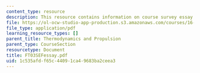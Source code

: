 ```yaml
---
content_type: resource
description: This resource contains information on course survey essay question responses.
file: https://ol-ocw-studio-app-production.s3.amazonaws.com/courses/16-01-unified-engineering-i-ii-iii-iv-fall-2005-spring-2006/1c535afdf65c44091ca49683ba2ceea3_FT03SEFessay.pdf
file_type: application/pdf
learning_resource_types: []
parent_title: Thermodynamics and Propulsion
parent_type: CourseSection
resourcetype: Document
title: FT03SEFessay.pdf
uid: 1c535afd-f65c-4409-1ca4-9683ba2ceea3
---
```

